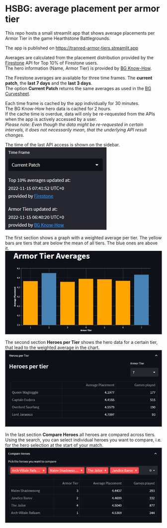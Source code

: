 # HSBG: average placement per armor tier
This repo hosts a small streamlit app that shows average placements per Armor Tier in the game 
Hearthstone Battlegrounds.

The app is published on https://tranred-armor-tiers.streamlit.app

Averages are calculated from the placement distribution provided by the [Firestone](https://www.firestoneapp.com/) API 
for Top 10% of Firestone users.<br>
The hero information (Name, Armor Tier) is provided by [BG Know-How](https://bgknowhow.com).

The Firestone averages are available for three time frames. The **current patch**, the **last 7 days** and 
the **last 3 days**.<br>
The option **Current Patch** returns the same averages as used in the [BG Curvesheet](https://www.bgcurvesheet.com).

Each time frame is cached by the app individually for 30 minutes.<br>
The BG Know-How hero data is cached for 2 hours.<br>
If the cache time is overdue, data will only be re-requested from the APIs when the app is actively accessed by a user.<br>
*Please note: Even though the data might be re-requested in certain intervals, it does not necessarily mean, that the 
underlying API result changes.*

The time of the last API access is shown on the sidebar.<br>
![cache information on the sidebar](img/sidebar_cache.png)

The first section shows a graph with a weighted average per tier.
The yellow bars are tiers that are below the mean of all tiers. The blue ones are above it.<br>
![armor tier bar chart](img/bar_chart.png)

The second section **Heroes per Tier** shows the hero data for a certain tier, that lead to the weighted average in the 
chart.<br>
![Heroes in Tier 7](img/tier7_heroes.png)

In the last section **Compare Heroes** all heroes are compared across tiers.<br> 
Using the search, you can select individual heroes you want to compare, i.e. for the hero selection at the start of your match.<br>
![Selected heroes for comparison](img/hero_comparison.png)
